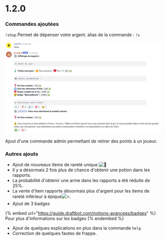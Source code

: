 # 1.2.0

### Commandes ajoutées

`!shop` Permet de dépenser votre argent. alias de la commande : `!s` 

![JE VEUX TOUT VOTRE ARGENT AMOI AMOI AMOI](<.gitbook/assets/image (127).png>)

Ajout d'une commande admin permettant de retirer des points à un joueur.

### Autres ajouts

* Ajout de nouveaux items de rareté unique ![:gem:](https://discord.com/assets/5a8d9af8b5b3922097b2cccfce844630.svg) 
* Il y a désormais 2 fois plus de chance d'obtenir une potion dans les rapports. 
* La probabilité d'obtenir une arme dans les rapports a été réduite de 25%. 
* La vente d'item rapporte désormais plus d'argent pour les items de rareté inférieur à épique![:star:](https://discord.com/assets/141d49436743034a59dec6bd5618675d.svg) . 
* Ajout de 3 badges

{% embed url="https://guide.draftbot.com/notions-avancees/badges" %}
Pour plus d'informations sur les badges
{% endembed %}

* Ajout de quelques explications en plus dans la commande `help` 
* Correction de quelques fautes de frappe.
